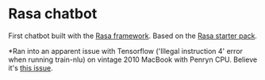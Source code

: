 # Rasa chatbot

First chatbot built with the [Rasa framework](https://www.rasa.com/docs/). Based on the [Rasa starter pack](https://github.com/RasaHQ/starter-pack-rasa-nlu).

*Ran into an apparent issue with Tensorflow ('Illegal instruction 4' error when running train-nlu) on vintage 2010 MacBook with Penryn CPU. Believe it's [this issue](https://stackoverflow.com/questions/51599488/illegal-instruction-4-error-when-running-any-tensorflow-program).
